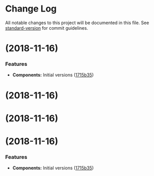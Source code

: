 # Change Log

All notable changes to this project will be documented in this file. See [standard-version](https://github.com/conventional-changelog/standard-version) for commit guidelines.

<a name=""></a>
#  (2018-11-16)


### Features

* **Components:** Initial versions ([1715b35](https://github.com/rudeayelo/rude-ui/commit/1715b35))



<a name=""></a>
# [](https://github.com/rudeayelo/rude-ui/compare/v0.0.1...v) (2018-11-16)



<a name=""></a>
# [](https://github.com/rudeayelo/rude-ui/compare/v0.0.1...v) (2018-11-16)



<a name=""></a>
#  (2018-11-16)


### Features

* **Components:** Initial versions ([1715b35](https://github.com/rudeayelo/rude-ui/commit/1715b35))
